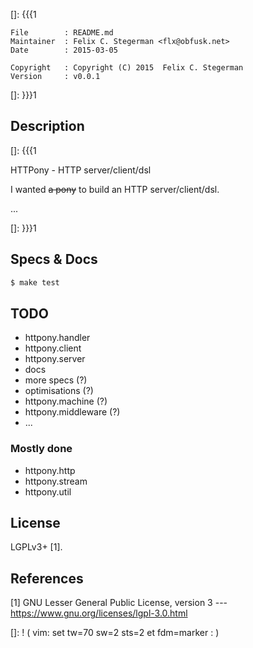 []: {{{1

    File        : README.md
    Maintainer  : Felix C. Stegerman <flx@obfusk.net>
    Date        : 2015-03-05

    Copyright   : Copyright (C) 2015  Felix C. Stegerman
    Version     : v0.0.1

[]: }}}1

<!-- badge? -->

## Description
[]: {{{1

  HTTPony - HTTP server/client/dsl

  I wanted ~~a pony~~ to build an HTTP server/client/dsl.

  ...

[]: }}}1

## Specs & Docs

```bash
$ make test
```

## TODO

  * httpony.handler
  * httpony.client
  * httpony.server
  * docs
  * more specs (?)
  * optimisations (?)
  * httpony.machine (?)
  * httpony.middleware (?)
  * ...

### Mostly done

  * httpony.http
  * httpony.stream
  * httpony.util

## License

  LGPLv3+ [1].

## References

  [1] GNU Lesser General Public License, version 3
  --- https://www.gnu.org/licenses/lgpl-3.0.html

[]: ! ( vim: set tw=70 sw=2 sts=2 et fdm=marker : )
